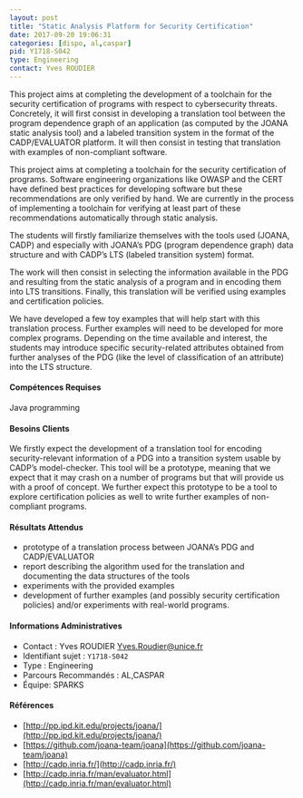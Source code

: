 ```yaml
---
layout: post
title: "Static Analysis Platform for Security Certification"
date: 2017-09-20 19:06:31
categories: [dispo, al,caspar]
pid: Y1718-S042
type: Engineering
contact: Yves ROUDIER
---
```

       
This project aims at completing the development of a toolchain for the security certification of programs with respect to cybersecurity threats. Concretely, it will first consist in developing a translation tool between the program dependence graph of an application (as computed by the JOANA static analysis tool) and a labeled transition system in the format of the CADP/EVALUATOR platform. It will then consist in testing that translation with examples of non-compliant software.

This project aims at completing a toolchain for the security certification of programs. Software engineering organizations like OWASP and the CERT have defined best practices for developing software but these recommendations are only verified by hand. We are currently in the process of implementing a toolchain for verifying at least part of these recommendations automatically through static analysis.

The students will firstly familiarize themselves with the tools used (JOANA, CADP) and especially with JOANA’s PDG (program dependence graph) data structure and with CADP’s LTS (labeled transition system) format.

The work will then consist in selecting the information available in the PDG and resulting from the static analysis of a program and in encoding them into LTS transitions. Finally, this translation will be verified using examples and certification policies.

We have developed a few toy examples that will help start with this translation process. Further examples will need to be developed for more complex programs. Depending on the time available and interest, the students may introduce specific security-related attributes obtained from further analyses of the PDG (like the level of classification of an attribute) into the LTS structure.


#### Compétences Requises
Java programming


#### Besoins Clients
We firstly expect the development of a translation tool for encoding security-relevant information of a PDG into a transition system usable by CADP’s model-checker. This tool will be a prototype, meaning that we expect that it may crash on a number of programs but that will provide us with a proof of concept. We further expect this prototype to be a tool to explore certification policies as well to write further  examples of non-compliant programs.

#### Résultats Attendus
- prototype of a translation process between JOANA’s PDG and CADP/EVALUATOR
- report describing the algorithm used for the translation and documenting the data structures of the tools
- experiments with the provided examples
- development of further examples (and possibly security certification policies) and/or experiments with real-world programs.
     

#### Informations Administratives
  * Contact : Yves ROUDIER <Yves.Roudier@unice.fr>
  * Identifiant sujet : `Y1718-S042`
  * Type : Engineering
  * Parcours Recommandés : AL,CASPAR
  * Équipe: SPARKS

#### Références

  * [http://pp.ipd.kit.edu/projects/joana/](http://pp.ipd.kit.edu/projects/joana/)
  * [https://github.com/joana-team/joana](https://github.com/joana-team/joana)
  * [http://cadp.inria.fr/](http://cadp.inria.fr/)
  * [http://cadp.inria.fr/man/evaluator.html](http://cadp.inria.fr/man/evaluator.html)
       
     